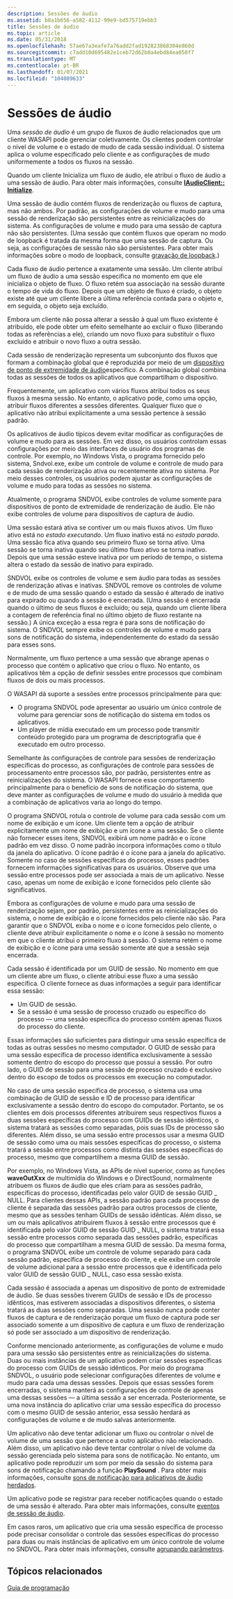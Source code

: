 ```yaml
---
description: Sessões de áudio
ms.assetid: b8a1b656-a582-4112-99e9-bd575719ebb3
title: Sessões de áudio
ms.topic: article
ms.date: 05/31/2018
ms.openlocfilehash: 57ae67a3eafe7a76add2fad192823868304e860d
ms.sourcegitcommit: c7add10d695482e1ceb72d62b8a4ebd84ea050f7
ms.translationtype: MT
ms.contentlocale: pt-BR
ms.lasthandoff: 01/07/2021
ms.locfileid: "104089633"
---
```

# <a name="audio-sessions"></a>Sessões de áudio

Uma *sessão de áudio* é um grupo de fluxos de áudio relacionados que um cliente WASAPI pode gerenciar coletivamente. Os clientes podem controlar o nível de volume e o estado de mudo de cada sessão individual. O sistema aplica o volume especificado pelo cliente e as configurações de mudo uniformemente a todos os fluxos na sessão.

Quando um cliente Inicializa um fluxo de áudio, ele atribui o fluxo de áudio a uma sessão de áudio. Para obter mais informações, consulte [**IAudioClient:: Initialize**](/windows/desktop/api/Audioclient/nf-audioclient-iaudioclient-initialize).

Uma sessão de áudio contém fluxos de renderização ou fluxos de captura, mas não ambos. Por padrão, as configurações de volume e mudo para uma sessão de renderização são persistentes entre as reinicializações do sistema. As configurações de volume e mudo para uma sessão de captura não são persistentes. (Uma sessão que contém fluxos que operam no modo de loopback é tratada da mesma forma que uma sessão de captura. Ou seja, as configurações de sessão não são persistentes. Para obter mais informações sobre o modo de loopback, consulte [gravação de loopback](loopback-recording.md).)

Cada fluxo de áudio pertence a exatamente uma sessão. Um cliente atribui um fluxo de áudio a uma sessão específica no momento em que ele inicializa o objeto de fluxo. O fluxo retém sua associação na sessão durante o tempo de vida do fluxo. Depois que um objeto de fluxo é criado, o objeto existe até que um cliente libere a última referência contada para o objeto e, em seguida, o objeto seja excluído.

Embora um cliente não possa alterar a sessão à qual um fluxo existente é atribuído, ele pode obter um efeito semelhante ao excluir o fluxo (liberando todas as referências a ele), criando um novo fluxo para substituir o fluxo excluído e atribuir o novo fluxo a outra sessão.

Cada sessão de renderização representa um subconjunto dos fluxos que formam a combinação global que é reproduzida por meio de um [dispositivo de ponto de extremidade de áudio](audio-endpoint-devices.md)específico. A combinação global combina todas as sessões de todos os aplicativos que compartilham o dispositivo.

Frequentemente, um aplicativo com vários fluxos atribui todos os seus fluxos à mesma sessão. No entanto, o aplicativo pode, como uma opção, atribuir fluxos diferentes a sessões diferentes. Qualquer fluxo que o aplicativo não atribui explicitamente a uma sessão pertence à sessão padrão.

Os aplicativos de áudio típicos devem evitar modificar as configurações de volume e mudo para as sessões. Em vez disso, os usuários controlam essas configurações por meio das interfaces de usuário dos programas de controle. Por exemplo, no Windows Vista, o programa fornecido pelo sistema, Sndvol.exe, exibe um controle de volume e controle de mudo para cada sessão de renderização ativa ou recentemente ativa no sistema. Por meio desses controles, os usuários podem ajustar as configurações de volume e mudo para todas as sessões no sistema.

Atualmente, o programa SNDVOL exibe controles de volume somente para dispositivos de ponto de extremidade de renderização de áudio. Ele não exibe controles de volume para dispositivos de captura de áudio.

Uma sessão estará ativa se contiver um ou mais fluxos ativos. Um fluxo ativo está no *estado executando*. Um fluxo inativo está no *estado parado*. Uma sessão fica ativa quando seu primeiro fluxo se torna ativo. Uma sessão se torna inativa quando seu último fluxo ativo se torna inativo. Depois que uma sessão esteve inativa por um período de tempo, o sistema altera o estado da sessão de inativo para expirado.

SNDVOL exibe os controles de volume e sem áudio para todas as sessões de renderização ativas e inativas. SNDVOL remove os controles de volume e de mudo de uma sessão quando o estado da sessão é alterado de inativo para expirado ou quando a sessão é encerrada. (Uma sessão é encerrada quando o último de seus fluxos é excluído; ou seja, quando um cliente libera a contagem de referência final no último objeto de fluxo restante na sessão.) A única exceção a essa regra é para sons de notificação do sistema. O SNDVOL sempre exibe os controles de volume e mudo para sons de notificação do sistema, independentemente do estado da sessão para esses sons.

Normalmente, um fluxo pertence a uma sessão que abrange apenas o processo que contém o aplicativo que criou o fluxo. No entanto, os aplicativos têm a opção de definir sessões entre processos que combinam fluxos de dois ou mais processos.

O WASAPI dá suporte a sessões entre processos principalmente para que:

-   O programa SNDVOL pode apresentar ao usuário um único controle de volume para gerenciar sons de notificação do sistema em todos os aplicativos.
-   Um player de mídia executado em um processo pode transmitir conteúdo protegido para um programa de descriptografia que é executado em outro processo.

Semelhante às configurações de controle para sessões de renderização específicas do processo, as configurações de controle para sessões de processamento entre processos são, por padrão, persistentes entre as reinicializações do sistema. O WASAPI fornece esse comportamento principalmente para o benefício de sons de notificação do sistema, que deve manter as configurações de volume e mudo do usuário à medida que a combinação de aplicativos varia ao longo do tempo.

O programa SNDVOL rotula o controle de volume para cada sessão com um nome de exibição e um ícone. Um cliente tem a opção de atribuir explicitamente um nome de exibição e um ícone a uma sessão. Se o cliente não fornecer esses itens, SNDVOL exibirá um nome padrão e o ícone padrão em vez disso. O nome padrão incorpora informações como o título da janela do aplicativo. O ícone padrão é o ícone para a janela do aplicativo. Somente no caso de sessões específicas do processo, esses padrões fornecem informações significativas para os usuários. Observe que uma sessão entre processos pode ser associada a mais de um aplicativo. Nesse caso, apenas um nome de exibição e ícone fornecidos pelo cliente são significativos.

Embora as configurações de volume e mudo para uma sessão de renderização sejam, por padrão, persistentes entre as reinicializações do sistema, o nome de exibição e o ícone fornecidos pelo cliente não são. Para garantir que o SNDVOL exiba o nome e o ícone fornecidos pelo cliente, o cliente deve atribuir explicitamente o nome e o ícone à sessão no momento em que o cliente atribui o primeiro fluxo à sessão. O sistema retém o nome de exibição e o ícone para uma sessão somente até que a sessão seja encerrada.

Cada sessão é identificada por um GUID de sessão. No momento em que um cliente abre um fluxo, o cliente atribui esse fluxo a uma sessão específica. O cliente fornece as duas informações a seguir para identificar essa sessão:

-   Um GUID de sessão.
-   Se a sessão é uma sessão de processo cruzado ou específico do processo — uma sessão específica do processo contém apenas fluxos do processo do cliente.

Essas informações são suficientes para distinguir uma sessão específica de todas as outras sessões no mesmo computador. O GUID de sessão para uma sessão específica de processo identifica exclusivamente a sessão somente dentro do escopo do processo que possui a sessão. Por outro lado, o GUID de sessão para uma sessão de processo cruzado é exclusivo dentro do escopo de todos os processos em execução no computador.

No caso de uma sessão específica de processo, o sistema usa uma combinação de GUID de sessão e ID de processo para identificar exclusivamente a sessão dentro do escopo do computador. Portanto, se os clientes em dois processos diferentes atribuirem seus respectivos fluxos a duas sessões específicas do processo com GUIDs de sessão idênticos, o sistema tratará as sessões como separadas, pois suas IDs de processo são diferentes. Além disso, se uma sessão entre processos usar a mesma GUID de sessão como uma ou mais sessões específicas do processo, o sistema tratará a sessão entre processos como distinta das sessões específicas do processo, mesmo que compartilhem a mesma GUID de sessão.

Por exemplo, no Windows Vista, as APIs de nível superior, como as funções **waveOutXxx** de multimídia do Windows e o DirectSound, normalmente atribuem os fluxos de áudio que eles criam para as sessões padrão, específicas do processo, identificadas pelo valor GUID de sessão GUID \_ NULL. Para clientes dessas APIs, a sessão padrão para cada processo de cliente é separada das sessões padrão para outros processos de cliente, mesmo que as sessões tenham GUIDs de sessão idênticas. Além disso, se um ou mais aplicativos atribuirem fluxos à sessão entre processos que é identificada pelo valor GUID de sessão GUID \_ NULL, o sistema tratará essa sessão entre processos como separada das sessões padrão, específicas do processo que compartilham a mesma GUID de sessão. Da mesma forma, o programa SNDVOL exibe um controle de volume separado para cada sessão padrão, específica de processo do cliente, e ele exibe um controle de volume adicional para a sessão entre processos que é identificada pelo valor GUID de sessão GUID \_ NULL, caso essa sessão exista.

Cada sessão é associada a apenas um dispositivo de ponto de extremidade de áudio. Se duas sessões tiverem GUIDs de sessão e IDs de processo idênticos, mas estiverem associadas a dispositivos diferentes, o sistema tratará as duas sessões como separadas. Uma sessão nunca pode conter fluxos de captura e de renderização porque um fluxo de captura pode ser associado somente a um dispositivo de captura e um fluxo de renderização só pode ser associado a um dispositivo de renderização.

Conforme mencionado anteriormente, as configurações de volume e mudo para uma sessão são persistentes entre as reinicializações do sistema. Duas ou mais instâncias de um aplicativo podem criar sessões específicas do processo com GUIDs de sessão idênticos. Por meio do programa SNDVOL, o usuário pode selecionar configurações diferentes de volume e mudo para cada uma dessas sessões. Depois que essas sessões forem encerradas, o sistema manterá as configurações de controle de apenas uma dessas sessões — a última sessão a ser encerrada. Posteriormente, se uma nova instância do aplicativo criar uma sessão específica do processo com o mesmo GUID de sessão anterior, essa sessão herdará as configurações de volume e de mudo salvas anteriormente.

Um aplicativo não deve tentar adicionar um fluxo ou controlar o nível de volume de uma sessão que pertence a outro aplicativo não relacionado. Além disso, um aplicativo não deve tentar controlar o nível de volume da sessão gerenciada pelo sistema para sons de notificação. No entanto, um aplicativo pode reproduzir um som por meio da sessão do sistema para sons de notificação chamando a função **PlaySound** . Para obter mais informações, consulte [sons de notificação para aplicativos de áudio herdados](notification-sounds-for-legacy-audio-applications.md).

Um aplicativo pode se registrar para receber notificações quando o estado de uma sessão é alterado. Para obter mais informações, consulte [eventos de sessão de áudio](audio-session-events.md).

Em casos raros, um aplicativo que cria uma sessão específica de processo pode precisar consolidar o controle das sessões específicas do processo para duas ou mais instâncias de aplicativo em um único controle de volume no SNDVOL. Para obter mais informações, consulte [agrupando parâmetros](grouping-parameters.md).

## <a name="related-topics"></a>Tópicos relacionados

<dl> <dt>

[Guia de programação](programming-guide.md)
</dt> </dl>

 

 



